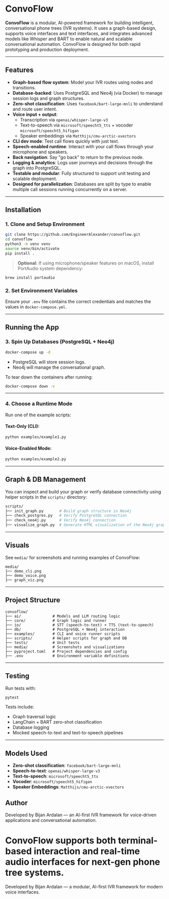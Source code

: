 # ConvoFlow

**ConvoFlow** is a modular, AI-powered framework for building intelligent, conversational phone trees (IVR systems). It uses a graph-based design, supports voice interfaces and text interfaces, and integrates advanced models like Whisper and BART to enable natural and scalable conversational automation. ConvoFlow is designed for both rapid prototyping and production deployment.

---

## Features

- **Graph-based flow system**: Model your IVR routes using nodes and transitions.
- **Database-backed**: Uses PostgreSQL and Neo4j (via Docker) to manage session logs and graph structures.
- **Zero-shot classification**: Uses `facebook/bart-large-mnli` to understand and route user intent.
- **Voice input + output**:
  - Transcription via `openai/whisper-large-v3`
  - Text-to-speech via `microsoft/speecht5_tts` + vocoder `microsoft/speecht5_hifigan`
  - Speaker embeddings via `Matthijs/cmu-arctic-xvectors`
- **CLI dev mode**: Test call flows quickly with just text.
- **Speech-enabled runtime**: Interact with your call flows through your microphone and speakers.
- **Back navigation**: Say "go back" to return to the previous node.
- **Logging & analytics**: Logs user journeys and decisions through the graph into PostgreSQL.
- **Testable and modular**: Fully structured to support unit testing and scalable deployment.
- **Designed for parallelization**: Databases are split by type to enable multiple call sessions running concurrently on a server.

---

## Installation

### 1. Clone and Setup Environment

```bash
git clone https://github.com/EngineerAlexander/convoflow.git
cd convoflow
python3 -m venv venv
source venv/bin/activate
pip install .
```

> **Optional:** If using microphone/speaker features on macOS, install PortAudio system dependency:
```bash
brew install portaudio
```

### 2. Set Environment Variables

Ensure your `.env` file contains the correct credentials and matches the values in `docker-compose.yml`.

---

## Running the App

### 3. Spin Up Databases (PostgreSQL + Neo4j)

```bash
docker-compose up -d
```

- PostgreSQL will store session logs.
- Neo4j will manage the conversational graph.

To tear down the containers after running:

```bash
docker-compose down -v
```

---

### 4. Choose a Runtime Mode

Run one of the example scripts:

#### Text-Only (CLI):

```bash
python examples/example1.py
```

#### Voice-Enabled Mode:

```bash
python examples/example2.py
```

---

## Graph & DB Management

You can inspect and build your graph or verify database connectivity using helper scripts in the `scripts/` directory:

```bash
scripts/
├── init_graph.py       # Build graph structure in Neo4j
├── check_postgres.py   # Verify PostgreSQL connection
├── check_neo4j.py      # Verify Neo4j connection
├── visualize_graph.py  # Generate HTML visualization of the Neo4j graph
```

---

## Visuals

See `media/` for screenshots and running examples of ConvoFlow:

```
media/
├── demo_cli.png
├── demo_voice.png
├── graph_viz.png
```

---

## Project Structure

```
convoflow/
├── ai/              # Models and LLM routing logic
├── core/            # Graph logic and runner
├── io/              # STT (speech-to-text) + TTS (text-to-speech)
├── db/              # PostgreSQL + Neo4j interaction
├── examples/        # CLI and voice runner scripts
├── scripts/         # Helper scripts for graph and DB
├── tests/           # Unit tests
├── media/           # Screenshots and visualizations
├── pyproject.toml   # Project dependencies and config
├── .env             # Environment variable definitions
```

---

## Testing

Run tests with:

```bash
pytest
```

Tests include:

- Graph traversal logic
- LangChain + BART zero-shot classification
- Database logging
- Mocked speech-to-text and text-to-speech pipelines

---

## Models Used

- **Zero-shot classification**: `facebook/bart-large-mnli`
- **Speech-to-text**: `openai/whisper-large-v3`
- **Text-to-speech**: `microsoft/speecht5_tts`
- **Vocoder**: `microsoft/speecht5_hifigan`
- **Speaker Embeddings**: `Matthijs/cmu-arctic-xvectors`

## Author

Developed by Bijan Ardalan — an AI-first IVR framework for voice-driven applications and conversational automation.

ConvoFlow supports both **terminal-based interaction** and **real-time audio interfaces** for next-gen phone tree systems.
=======
Developed by Bijan Ardalan — a modular, AI-first IVR framework for modern voice interfaces.

